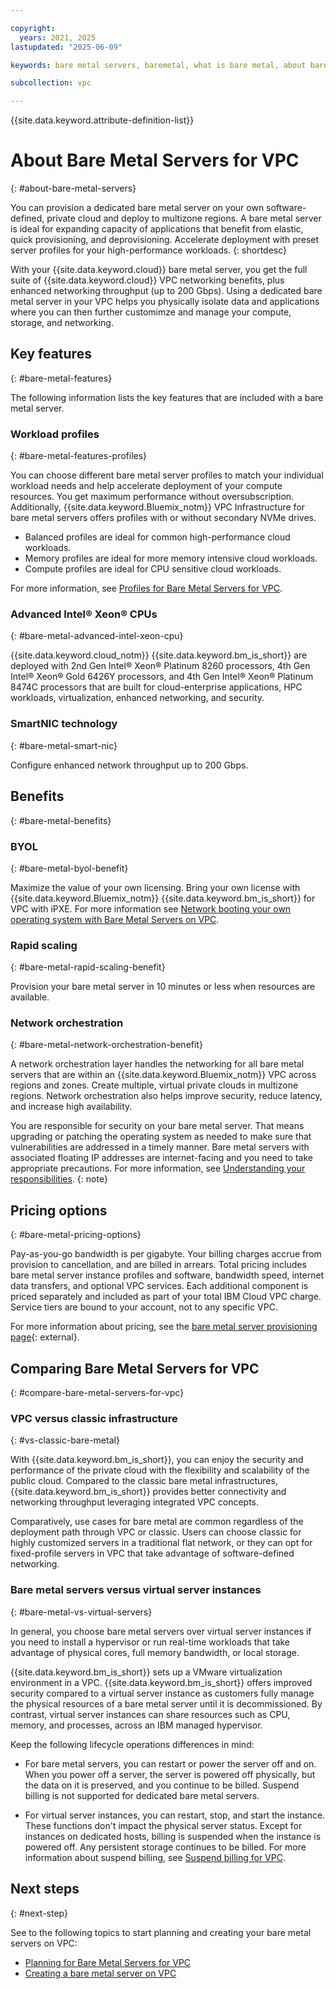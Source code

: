 ```yaml
---

copyright:
  years: 2021, 2025
lastupdated: "2025-06-09"

keywords: bare metal servers, baremetal, what is bare metal, about bare metal, bare metal features, bare metal benefits

subcollection: vpc

---
```


{{site.data.keyword.attribute-definition-list}}

# About Bare Metal Servers for VPC
{: #about-bare-metal-servers}

You can provision a dedicated bare metal server on your own software-defined, private cloud and deploy to multizone regions. A bare metal server is ideal for expanding capacity of applications that benefit from elastic, quick provisioning, and deprovisioning. Accelerate deployment with preset server profiles for your high-performance workloads.
{: shortdesc}

With your {{site.data.keyword.cloud}} bare metal server, you get the full suite of {{site.data.keyword.cloud}} VPC networking benefits, plus enhanced networking throughput (up to 200 Gbps). Using a dedicated bare metal server in your VPC helps you physically isolate data and applications where you can then further customimze and manage your compute, storage, and networking.

## Key features
{: #bare-metal-features}

The following information lists the key features that are included with a bare metal server.

### Workload profiles
{: #bare-metal-features-profiles}

You can choose different bare metal server profiles to match your individual workload needs and help accelerate deployment of your compute resources. You get maximum performance without oversubscription. Additionally, {{site.data.keyword.Bluemix_notm}} VPC Infrastructure for bare metal servers offers profiles with or without secondary NVMe drives.

* Balanced profiles are ideal for common high-performance cloud workloads.
* Memory profiles are ideal for more memory intensive cloud workloads.
* Compute profiles are ideal for CPU sensitive cloud workloads.

For more information, see [Profiles for Bare Metal Servers for VPC](/docs/vpc?topic=vpc-bare-metal-servers-profile).

### Advanced Intel® Xeon® CPUs
{: #bare-metal-advanced-intel-xeon-cpu}

{{site.data.keyword.cloud_notm}} {{site.data.keyword.bm_is_short}} are deployed with 2nd Gen Intel® Xeon® Platinum 8260 processors, 4th Gen Intel® Xeon® Gold 6426Y processors, and 4th Gen Intel® Xeon® Platinum 8474C processors that are built for cloud-enterprise applications, HPC workloads, virtualization, enhanced networking, and security.

### SmartNIC technology
{: #bare-metal-smart-nic}

Configure enhanced network throughput up to 200 Gbps.

## Benefits
{: #bare-metal-benefits}

### BYOL
{: #bare-metal-byol-benefit}

Maximize the value of your own licensing. Bring your own license with {{site.data.keyword.Bluemix_notm}} {{site.data.keyword.bm_is_short}} for VPC with iPXE. For more information see [Network booting your own operating system with Bare Metal Servers on VPC](/docs/vpc?topic=vpc-network-boot-bare-metal-servers&interface=ui).

### Rapid scaling
{: #bare-metal-rapid-scaling-benefit}

Provision your bare metal server in 10 minutes or less when resources are available.

### Network orchestration
{: #bare-metal-network-orchestration-benefit}

A network orchestration layer handles the networking for all bare metal servers that are within an {{site.data.keyword.Bluemix_notm}} VPC across regions and zones. Create multiple, virtual private clouds in multizone regions. Network orchestration also helps improve security, reduce latency, and increase high availability.

You are responsible for security on your bare metal server. That means upgrading or patching the operating system as needed to make sure that vulnerabilities are addressed in a timely manner. Bare metal servers with associated floating IP addresses are internet-facing and you need to take appropriate precautions. For more information, see [Understanding your responsibilities](/docs/vpc?topic=vpc-responsibilities-vpc#security-compliance).
{: note}

## Pricing options
{: #bare-metal-pricing-options}

Pay-as-you-go bandwidth is per gigabyte. Your billing charges accrue from provision to cancellation, and are billed in arrears. Total pricing includes bare metal server instance profiles and software, bandwidth speed, internet data transfers, and optional VPC services. Each additional component is priced separately and included as part of your total IBM Cloud VPC charge. Service tiers are bound to your account, not to any specific VPC.

For more information about pricing, see the [bare metal server provisioning page](https://cloud.ibm.com/infrastructure/provision/bm){: external}.

## Comparing Bare Metal Servers for VPC
{: #compare-bare-metal-servers-for-vpc}

### VPC versus classic infrastructure
{: #vs-classic-bare-metal}

With {{site.data.keyword.bm_is_short}}, you can enjoy the security and performance of the private cloud with the flexibility and scalability of the public cloud. Compared to the classic bare metal infrastructures, {{site.data.keyword.bm_is_short}} provides better connectivity and networking throughput leveraging integrated VPC concepts.

Comparatively, use cases for bare metal are common regardless of the deployment path through VPC or classic. Users can choose classic for highly customized servers in a traditional flat network, or they can opt for fixed-profile servers in VPC that take advantage of software-defined networking.

### Bare metal servers versus virtual server instances
{: #bare-metal-vs-virtual-servers}

In general, you choose bare metal servers over virtual server instances if you need to install a hypervisor or run real-time workloads that take advantage of physical cores, full memory bandwidth, or local storage.

{{site.data.keyword.bm_is_short}} sets up a VMware virtualization environment in a VPC. {{site.data.keyword.bm_is_short}} offers improved security compared to a virtual server instance as customers fully manage the physical resources of a bare metal server until it is decommissioned. By contrast, virtual server instances can share resources such as CPU, memory, and processes, across an IBM managed hypervisor.

Keep the following lifecycle operations differences in mind:

* For bare metal servers, you can restart or power the server off and on. When you power off a server, the server is powered off physically, but the data on it is preserved, and you continue to be billed. Suspend billing is not supported for dedicated bare metal servers.

* For virtual server instances, you can restart, stop, and start the instance. These functions don't impact the physical server status. Except for instances on dedicated hosts, billing is suspended when the instance is powered off. Any persistent storage continues to be billed. For more information about suspend billing, see [Suspend billing for VPC](/docs/vpc?topic=vpc-suspend-billing).











## Next steps
{: #next-step}

See to the following topics to start planning and creating your bare metal servers on VPC:

* [Planning for Bare Metal Servers for VPC](/docs/vpc?topic=vpc-planning-for-bare-metal-servers)
* [Creating a bare metal server on VPC](/docs/vpc?topic=vpc-creating-bare-metal-servers)
